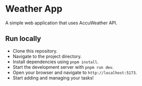 # Weather App

A simple web application that uses AccuWeather API.

## Run locally
- Clone this repository.
- Navigate to the project directory.
- Install dependencies using `pnpm install`.
- Start the development server with `pnpm run dev`.
- Open your browser and navigate to `http://localhost:5173`.
- Start adding and managing your tasks!
